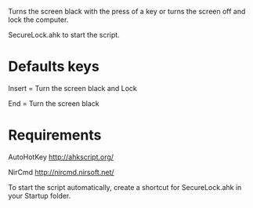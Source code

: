 Turns the screen black with the press of a key or turns the screen off and lock the computer.

SecureLock.ahk to start the script.

Defaults keys
=============
Insert = Turn the screen black and Lock

End    = Turn the screen black

Requirements
============
AutoHotKey		http://ahkscript.org/

NirCmd		http://nircmd.nirsoft.net/

To start the script automatically, create a shortcut for SecureLock.ahk in your Startup folder.